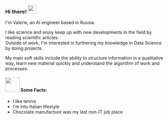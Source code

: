### Hi there! <img src="https://github.com/jourdefeu/jourdefeu/assets/157377780/a4b0844e-5933-4d95-aa7c-553f3f6b01ec" width="26" height="26"> 

I'm Valerie, an AI engineer based in Russia.

I like science and enjoy keep up with new developments in the field by reading scientific articles. <br/>
Outside of work, I'm interested in furthering my knowledge in Data Science by doing projects.

My main soft skills include the ability to structure information in a qualitative way, learn new material quickly and understand the algorithm of work and processes.

#### <img src="https://github.com/jourdefeu/summarize-text/assets/157377780/9c580d9d-aaa3-4ced-b4af-20cdf0d19412" width="45" height="45"> Some Facts:

- I like tennis
- I'm into Italian lifestyle 
- Chocolate manufacture was my last non-IT job place

<!--
**jourdefeu/jourdefeu** is a ✨ _special_ ✨ repository because its `README.md` (this file) appears on your GitHub profile.

Here are some ideas to get you started:

- 🔭 I’m currently working on ... ..
- 🌱 I’m currently learning ...
- 👯 I’m looking to collaborate on ...
- 🤔 I’m looking for help with ...
- 💬 Ask me about ...
- 📫 How to reach me: ...
- 😄 Pronouns: ...
- ⚡ Fun fact: ...
-->


<!--
ctrl + E --для цитирования кода
-->

